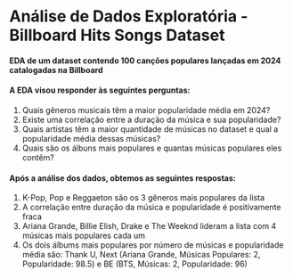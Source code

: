 # Análise de Dados Exploratória - Billboard Hits Songs Dataset

<h4>EDA de um dataset contendo 100 canções populares lançadas em 2024 catalogadas na Billboard</h5>
<h4>A EDA visou responder às seguintes perguntas:</h4>

1. Quais gêneros musicais têm a maior popularidade média em 2024?
2. Existe uma correlação entre a duração da música e sua popularidade?
3. Quais artistas têm a maior quantidade de músicas no dataset e qual a popularidade média dessas músicas?
4. Quais são os álbuns mais populares e quantas músicas populares eles contêm?

<h4>Após a análise dos dados, obtemos as seguintes respostas:</h4>

1. K-Pop, Pop e Reggaeton são os 3 gêneros mais populares da lista
2. A correlação entre duração da música e popularidade é positivamente fraca
3. Ariana Grande, Billie Elish, Drake e The Weeknd lideram a lista com 4 músicas mais populares cada um
4. Os dois álbums mais populares por número de músicas e popularidade média são: Thank U, Next (Ariana Grande, Músicas Populares: 2, Popularidade: 98.5) e BE (BTS, Músicas: 2, Popularidade: 96)
